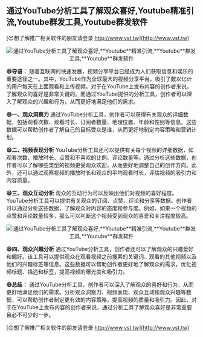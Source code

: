## **通过YouTube分析工具了解观众喜好,**Youtube**精准引流,**Youtube**群发工具,**Youtube**群发软件**

[😍想了解推广相关软件的朋友请登录 http://www.vst.tw](http://www.vst.tw)

 <center><img src="https://vst.tw/MP4/tuiguang/png/8.png" alt="通过YouTube分析工具了解观众喜好,**Youtube**精准引流,**Youtube**群发工具,**Youtube**群发软件"></center>

**😄导语：**
随着互联网的快速发展，视频分享平台已经成为人们获取信息和娱乐的重要途径之一。其中，YouTube作为全球最大的视频分享平台，吸引了数以亿计的用户每天在上面观看和上传视频。对于在YouTube上发布内容的创作者来说，了解观众的喜好是非常关键的。而通过YouTube提供的分析工具，创作者可以深入了解观众的兴趣和行为，从而更好地满足他们的需求。

**😄一、观众洞察力**
通过YouTube分析工具，创作者可以获得有关观众的详细数据，包括观看次数、观看时长、订阅者数量、地理位置、年龄和性别等信息。这些数据可以帮助创作者了解自己的目标受众是谁，从而更好地制定内容策略和营销计划。

**😄二、视频表现分析**
YouTube分析工具还可以提供有关每个视频的详细数据，如观看次数、播放时长、点赞和不喜欢的比例、评论数量等。通过分析这些数据，创作者可以了解哪些类型的视频更受观众欢迎，从而更好地调整自己的创作方向。此外，还可以通过观察视频的播放时长和观众的平均观看时长，评估视频的吸引力和内容质量。

**😄三、观众互动分析**
观众的互动行为可以反映出他们对视频的喜好程度。YouTube分析工具可以提供有关观众的订阅、点赞、评论和分享等数据。创作者可以通过分析这些数据，了解观众对内容的态度和参与度。例如，如果一个视频的点赞和评论数量较多，那么可以判断这个视频受到观众的喜爱和关注程度较高。

 <center><img src="https://vst.tw/MP4/tuiguang/png/7.png" alt="通过YouTube分析工具了解观众喜好,**Youtube**精准引流,**Youtube**群发工具,**Youtube**群发软件"></center>

**😄四、观众兴趣分析**
通过YouTube分析工具，创作者还可以了解观众的兴趣爱好和偏好。该工具可以提供观众在观看视频之前搜索的关键词、观看的其他视频以及他们的兴趣标签等信息。这些数据可以帮助创作者更好地了解观众的需求，优化视频标题、描述和标签，提高视频的曝光度和吸引力。

**😄总结：**
通过YouTube分析工具，创作者可以深入了解观众的喜好和行为，从而更好地满足他们的需求。分析观众洞察力、视频表现、观众互动和观众兴趣等数据，可以帮助创作者制定更有效的内容策略，提高视频的质量和吸引力。因此，对于在YouTube上发布内容的创作者来说，通过分析工具了解观众喜好是非常重要且必不可少的一步。

[😍想了解推广相关软件的朋友请登录 http://www.vst.tw](http://www.vst.tw)



